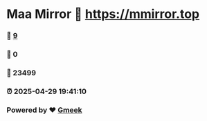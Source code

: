 # Maa Mirror :link: https://mmirror.top 
### :page_facing_up: [9](https://mmirror.top/tag.html) 
### :speech_balloon: 0 
### :hibiscus: 23499 
### :alarm_clock: 2025-04-29 19:41:10 
### Powered by :heart: [Gmeek](https://github.com/Meekdai/Gmeek)
